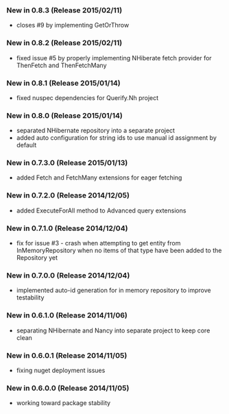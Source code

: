 ### New in 0.8.3 (Release 2015/02/11)
* closes #9 by implementing GetOrThrow

### New in 0.8.2 (Release 2015/02/11)
* fixed issue #5 by properly implementing NHiberate fetch provider for ThenFetch and ThenFetchMany

### New in 0.8.1 (Release 2015/01/14)
* fixed nuspec dependencies for Querify.Nh project

### New in 0.8.0 (Release 2015/01/14)
* separated NHibernate repository into a separate project
* added auto configuration for string ids to use manual id assignment by default

### New in 0.7.3.0 (Release 2015/01/13)
* added Fetch and FetchMany extensions for eager fetching

### New in 0.7.2.0 (Release 2014/12/05)
* added ExecuteForAll method to Advanced query extensions

### New in 0.7.1.0 (Release 2014/12/04)
* fix for issue #3 - crash when attempting to get entity from InMemoryRepository when no items of that type have been added to the Repository yet

### New in 0.7.0.0 (Release 2014/12/04)
* implemented auto-id generation for in memory repository to improve testability

### New in 0.6.1.0 (Release 2014/11/06)
* separating NHibernate and Nancy into separate project to keep core clean

### New in 0.6.0.1 (Release 2014/11/05)
* fixing nuget deployment issues

### New in 0.6.0.0 (Release 2014/11/05)
* working toward package stability
